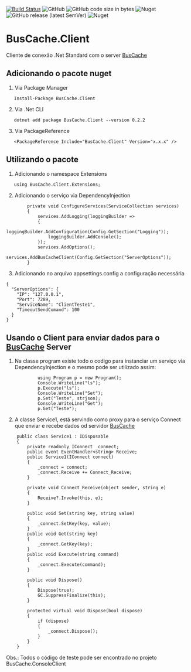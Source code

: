 [![Build Status](https://jadsena.visualstudio.com/BusCache/_apis/build/status/jadsena.BusCache.Client?branchName=master)](https://jadsena.visualstudio.com/BusCache/_build/latest?definitionId=5&branchName=master) 
![GitHub](https://img.shields.io/github/license/jadsena/BusCache.Client?style=flat-square)
![GitHub code size in bytes](https://img.shields.io/github/languages/code-size/jadsena/BusCache.Client)
![Nuget](https://img.shields.io/nuget/dt/BusCache.Client)
![GitHub release (latest SemVer)](https://img.shields.io/github/v/release/jadsena/BusCache.Client)
![Nuget](https://img.shields.io/nuget/v/BusCache.Client)

# BusCache.Client
Cliente de conexão .Net Standard com o server [BusCache](https://github.com/jadsena/BusCache)

## Adicionando o pacote nuget
1. Via Package Manager
```
   Install-Package BusCache.Client
```
2. Via .Net CLI
```
   dotnet add package BusCache.Client --version 0.2.2
```
3. Via PackageReference
```
   <PackageReference Include="BusCache.Client" Version="x.x.x" />
```
## Utilizando o pacote
1. Adicionando o namespace Extensions
```
   using BusCache.Client.Extensions;
```
2. Adicionando o serviço via DependencyInjection
```
        private void ConfigureServices(ServiceCollection services)
        {
            services.AddLogging(loggingBuilder =>
            {
                loggingBuilder.AddConfiguration(Config.GetSection("Logging"));
                loggingBuilder.AddConsole();
            });
            services.AddOptions();
            services.AddBusCacheClient(Config.GetSection("ServerOptions"));
        }
```
3. Adicionando no arquivo appsettings.config a configuração necessária
```
{
  "ServerOptions": {
    "IP": "127.0.0.1",
    "Port": 7289,
    "ServiceName": "ClientTeste1",
    "TimeoutSendComand": 100
  }
}
```
## Usando o Client para enviar dados para o [BusCache](https://github.com/jadsena/BusCache) Server
1. Na classe program existe todo o codigo para instanciar um serviço via DependencyInjection e o mesmo pode ser utilizado assim:
```
            using Program p = new Program();
            Console.WriteLine("ls");
            p.Execute("ls");
            Console.WriteLine("Set");
            p.Set("Teste", strjson);
            Console.WriteLine("Get");
            p.Get("Teste");

```
2. A classe Service1, está servindo como proxy para o serviço Connect que enviar e recebe dados od servidor [BusCache](https://github.com/jadsena/BusCache)
```
    public class Service1 : IDisposable
    {
        private readonly IConnect _connect;
        public event EventHandler<string> Receive;
        public Service1(IConnect connect)
        {
            _connect = connect;
            _connect.Receive += Connect_Receive;
        }

        private void Connect_Receive(object sender, string e)
        {
            Receive?.Invoke(this, e);
        }

        public void Set(string key, string value)
        {
            _connect.SetKey(key, value);
        }
        public void Get(string key)
        {
            _connect.GetKey(key);
        }
        public void Execute(string command)
        {
            _connect.Execute(command);
        }

        public void Dispose()
        {
            Dispose(true);
            GC.SuppressFinalize(this);
        }

        protected virtual void Dispose(bool dispose)
        {
            if (dispose)
            {
                _connect.Dispose();
            }
        }
    }
```
Obs.: Todos o código de teste pode ser encontrado no projeto BusCache.ConsoleClient 
